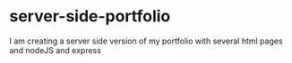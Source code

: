 # server-side-portfolio
I am creating a server side version of my portfolio with several html pages and nodeJS and express
